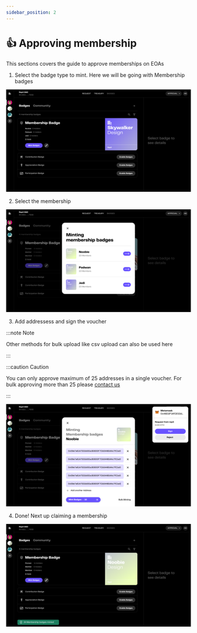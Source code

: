 ```yaml
---
sidebar_position: 2
---
```


#  👍 Approving membership

This sections covers the guide to approve memberships on EOAs

1. Select the badge type to mint. Here we will be going with Membership badges

![1](./img/approving/1.png)

2. Select the membership

![2](./img/approving/2.png)

3. Add addressess and sign the voucher


:::note Note

Other methods for bulk upload like csv upload can also be used here

:::

:::caution Caution

You can only approve maximum of 25 addresses in a single voucher. For bulk approving more than 25 please [contact us](http://discord.gg/xK2WXUv3VG)

:::

![3](./img/approving/3.png)


4. Done! Next up claiming a membership

![4](./img/approving/4.png)